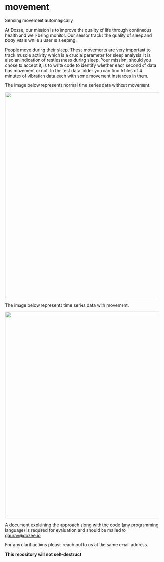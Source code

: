 # movement
Sensing movement automagically

At Dozee, our mission is to improve the quality of life through continuous health and well-being monitor. Our sensor tracks the quality of sleep and body vitals while a user is sleeping.

People move during their sleep. These movements are very important to track muscle activity which is a crucial parameter for sleep analysis. It is also an indication of restlessness during sleep. Your mission, should you chose to accept it, is to write code to identify whether each second of data has movement or not. In the test data folder you can find 5 files of 4 minutes of vibration data each with some movement instances in them.

The image below represents normal time series data without movement. 

<p align="center">
  <img src="https://user-images.githubusercontent.com/30309761/28403582-f2f20c48-6d42-11e7-8c76-621508bb4389.png" width="1366" height="677"/>
</p>

The image below represents time series data with movement.
<p align="center">
  <img src="https://user-images.githubusercontent.com/30309761/28405466-cbf50f98-6d4a-11e7-909a-ecc6db5b9f6a.png" width="1366" height="677"/>
</p>

A document explaining the approach along with the code (any programming language) is required for evaluation and should be mailed to gaurav@dozee.io.

For any clarifiactions please reach out to us at the same email address.


**This repository will not self-destruct**
